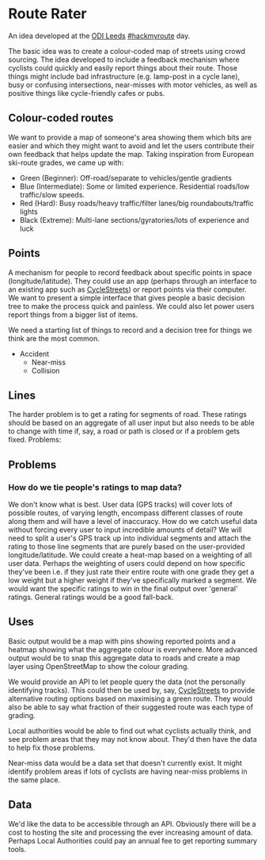 # Route Rater

An idea developed at the [ODI Leeds](http://theodi.org/nodes/leeds) [#hackmyroute](https://twitter.com/search?q=%23hackmyroute&src=typd) day. 

The basic idea was to create a colour-coded map of streets using crowd sourcing. The idea developed to include a feedback mechanism where cyclists could quickly and easily report things about their route. Those things might include bad infrastructure (e.g. lamp-post in a cycle lane), busy or confusing intersections, near-misses with motor vehicles, as well as positive things like cycle-friendly cafes or pubs.


## Colour-coded routes

We want to provide a map of someone's area showing them which bits are easier and which they might want to avoid and let the users contribute their own feedback that helps update the map. Taking inspiration from European ski-route grades, we came up with:

* Green (Beginner): Off-road/separate to vehicles/gentle gradients
* Blue (Intermediate): Some or limited experience. Residential roads/low traffic/slow speeds.
* Red (Hard): Busy roads/heavy traffic/filter lanes/big roundabouts/traffic lights
* Black (Extreme): Multi-lane sections/gyratories/lots of experience and luck



## Points

A mechanism for people to record feedback about specific points in space (longitude/latitude). They could use an app (perhaps through an interface to an existing app such as [CycleStreets](http://www.cyclestreets.net/)) or report points via their computer. We want to present a simple interface that gives people a basic decision tree to make the process quick and painless. We could also let power users report things from a bigger list of items.

We need a starting list of things to record and a decision tree for things we think are the most common.

* Accident
  * Near-miss
  * Collision

## Lines

The harder problem is to get a rating for segments of road. These ratings should be based on an aggregate of all user input but also needs to be able to change with time if, say, a road or path is closed or if a problem gets fixed. Problems:


## Problems

### How do we tie people's ratings to map data?

We don't know what is best. User data (GPS tracks) will cover lots of possible routes, of varying length, encompass different classes of route along them and will have a level of inaccuracy. How do we catch useful data without forcing every user to input incredible amounts of detail? We will need to split a user's GPS track up into individual segments and attach the rating to those line segments that are purely based on the user-provided longitude/latitude. We could create a heat-map based on a weighting of all user data. Perhaps the weighting of users could depend on how specific they've been i.e. if they just rate their entire route with one grade they get a low weight but a higher weight if they've specifically marked a segment. We would want the specific ratings to win in the final output over 'general' ratings. General ratings would be a good fall-back.

## Uses

Basic output would be a map with pins showing reported points and a heatmap showing what the aggregate colour is everywhere. More advanced output would be to snap this aggregate data to roads and create a map layer using OpenStreetMap to show the colour grading. 

We would provide an API to let people query the data (not the personally identifying tracks). This could then be used by, say, [CycleStreets](http://www.cyclestreets.net/) to provide alternative routing options based on maximising a green route. They would also be able to say what fraction of their suggested route was each type of grading.

Local authorities would be able to find out what cyclists actually think, and see problem areas that they may not know about. They'd then have the data to help fix those problems.

Near-miss data would be a data set that doesn't currently exist. It might identify problem areas if lots of cyclists are having near-miss problems in the same place.

## Data

We'd like the data to be accessible through an API. Obviously there will be a cost to hosting the site and processing the ever increasing amount of data. Perhaps Local Authorities could pay an annual fee to get reporting summary tools.